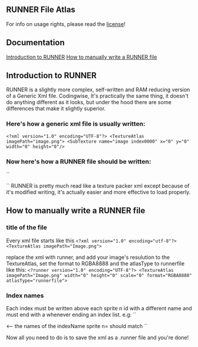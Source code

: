 ## RUNNER File Atlas
For info on usage rights, please read the [license](LICENSE)!

## Documentation
[Introduction to RUNNER](#introduction-to-runner)
[How to manually write a RUNNER file](#how-to-write-a-runner-file)

## Introduction to RUNNER
RUNNER is a slightly more complex, self-written and RAM reducing version of a Generic Xml file. Codingwise, It's practically the same thing, it doesn't do anything different as it looks, but under the hood there are some differences that make it slightly superior.

### Here's how a generic xml file is usually written:
``<?xml version="1.0" encoding="UTF-8"?>
<TextureAtlas imagePath="image.png">
  <SubTexture name="image index0000" x="0" y="0" width="0" height="0"/>``

### Now here's how a RUNNER file should be written:
``<?runner version="1.0" encoding="UTF-8"?>
<TextureAtlas imagePath="image.png" width="0" height="0" scale="1" format="RGBA8888" atlasType="runnerfile">

<?index indexName="Index" indexType="xml"?>
  <sprite n="Index0000" x="0" y="0" w="0" h="0" pX="0.5" pY="0.5" oX="0" oY="0" oW="0" oH="0"/>
  <??>``
RUNNER is pretty much read like a texture packer xml except because of it's modified writing, it's actually easier and more effective to load properly.

## How to manually write a RUNNER file
### title of the file
Every xml file starts like this
``<?xml version="1.0" encoding="utf-8"?>
<TextureAtlas imagePath="Image.png">``

replace the xml with runner, and add your image's resulution to the TextureAtlas, set the format to RGBA8888 and the atlasType to runnerfile
like this:
``<?runner version="1.0" encoding="UTF-8"?>
<TextureAtlas imagePath="Image.png" width="0" height="0" scale="0" format="RGBA8888" atlasType="runnerfile">``

### Index names
Each index must be written above each sprite n id with a different name and must end with a <??> whenever ending an index list.
e.g:
``<?index indexName="Index1" indexType="xml"?>
  <sprite n="Index10000" x="0" y="0" w="1" h="1"/>
  <sprite n="Index10001" x="1" y="1" w="1" h="1"/>
<??>
<?index indexName="Index2" indexType="xml"?>  <-- the names of the indexName sprite n= should match
  <sprite n="Index20000" x="0" y="0" w="0" h="0"/>
<??>``

Now all you need to do is to save the xml as a .runner file and you're done!
